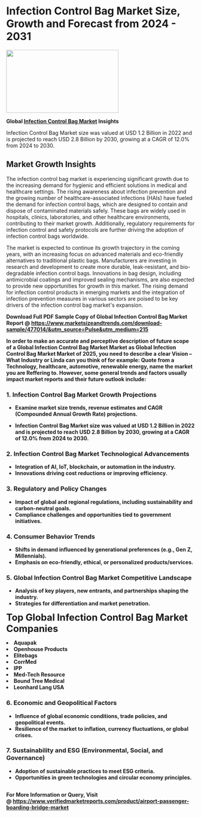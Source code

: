 <H1>Infection Control Bag Market Size, Growth and Forecast from 2024 - 2031</H1><img class="aligncenter size-medium wp-image-584254" src="https://thirdeyenews.in/wp-content/uploads/2024/09/Global-Market-Research-300x168.jpeg" alt="" width="300" height="168" /><p><strong>Global&nbsp;<a href="https://www.marketsizeandtrends.com/download-sample/477014/&amp;utm_source=Pulse&amp;utm_medium=215">Infection Control Bag Market</a> Insights</strong></p><p>Infection Control Bag Market size was valued at USD 1.2 Billion in 2022 and is projected to reach USD 2.8 Billion by 2030, growing at a CAGR of 12.0% from 2024 to 2030.</p><p><h2>Market Growth Insights</h2> <p>The infection control bag market is experiencing significant growth due to the increasing demand for hygienic and efficient solutions in medical and healthcare settings. The rising awareness about infection prevention and the growing number of healthcare-associated infections (HAIs) have fueled the demand for infection control bags, which are designed to contain and dispose of contaminated materials safely. These bags are widely used in hospitals, clinics, laboratories, and other healthcare environments, contributing to their market growth. Additionally, regulatory requirements for infection control and safety protocols are further driving the adoption of infection control bags worldwide.</p> <p><strong></strong></p> <p>The market is expected to continue its growth trajectory in the coming years, with an increasing focus on advanced materials and eco-friendly alternatives to traditional plastic bags. Manufacturers are investing in research and development to create more durable, leak-resistant, and bio-degradable infection control bags. Innovations in bag design, including antimicrobial coatings and improved sealing mechanisms, are also expected to provide new opportunities for growth in this market. The rising demand for infection control products in emerging markets and the integration of infection prevention measures in various sectors are poised to be key drivers of the infection control bag market's expansion.</p> <p><strong></p><p><span class=""><strong>Download Full PDF Sample Copy of Global Infection Control Bag Market Report</strong> @ <a href="https://www.marketsizeandtrends.com/download-sample/477014/&amp;utm_source=Pulse&amp;utm_medium=215" target="_blank">https://www.marketsizeandtrends.com/download-sample/477014/&amp;utm_source=Pulse&amp;utm_medium=215</a></span></p><p>In order to make an accurate and perceptive description of future scope of a Global&nbsp;Infection Control Bag Market Market as Global&nbsp;Infection Control Bag Market Market of 2025, you need to describe a clear Vision &ndash; What Industry or Linda can you think of for example: Quote from a Technology, healthcare, automotive, renewable energy, name the market you are Reffering to. However, some general trends and factors usually impact market reports and their future outlook include:</p><h3>1.&nbsp;<strong>Infection Control Bag Market Growth Projections</strong></h3><ul><li>Examine market size trends, revenue estimates and CAGR (Compounded Annual Growth Rate) projections.</li><li><p>Infection Control Bag Market size was valued at USD 1.2 Billion in 2022 and is projected to reach USD 2.8 Billion by 2030, growing at a CAGR of 12.0% from 2024 to 2030.</p></li></ul><h3>2.&nbsp;<strong>Infection Control Bag Market Technological Advancements</strong></h3><ul><li>Integration of AI, IoT, blockchain, or automation in the industry.</li><li>Innovations driving cost reductions or improving efficiency.</li></ul><h3>3.&nbsp;<strong>Regulatory and Policy Changes</strong></h3><ul><li>Impact of global and regional regulations, including sustainability and carbon-neutral goals.</li><li>Compliance challenges and opportunities tied to government initiatives.</li></ul><h3>4.&nbsp;<strong>Consumer Behavior Trends</strong></h3><ul><li>Shifts in demand influenced by generational preferences (e.g., Gen Z, Millennials).</li><li>Emphasis on eco-friendly, ethical, or personalized products/services.</li></ul><h3>5.&nbsp;<strong>Global Infection Control Bag Market Competitive Landscape</strong></h3><ul><li>Analysis of key players, new entrants, and partnerships shaping the industry.</li><li>Strategies for differentiation and market penetration.</li></ul><p data-pm-slice="1 1 []"><span style="color: inherit; font-family: inherit; font-size: 25px;">Top Global Infection Control Bag Market Companies</span></p><div class="" data-test-id=""><p><li>Aquapak</li><li> Openhouse Products</li><li> Elitebags</li><li> CorrMed</li><li> IPP</li><li> Med-Tech Resource</li><li> Bound Tree Medical</li><li> Leonhard Lang USA</li></p></div><h3>6.&nbsp;<strong>Economic and Geopolitical Factors</strong></h3><ul><li>Influence of global economic conditions, trade policies, and geopolitical events.</li><li>Resilience of the market to inflation, currency fluctuations, or global crises.</li></ul><h3>7.&nbsp;<strong>Sustainability and ESG (Environmental, Social, and Governance)</strong></h3><ul><li>Adoption of sustainable practices to meet ESG criteria.</li><li>Opportunities in green technologies and circular economy principles.</li></ul><h2><strong style="font-size: 14px;">For More Information or Query, Visit @&nbsp;</strong><a style="background-color: #ffffff; font-size: 14px;" href="https://www.marketsizeandtrends.com/report/infection-control-bag-market/" target="_blank">https://www.verifiedmarketreports.com/product/airport-passenger-boarding-bridge-market</a></h2>
